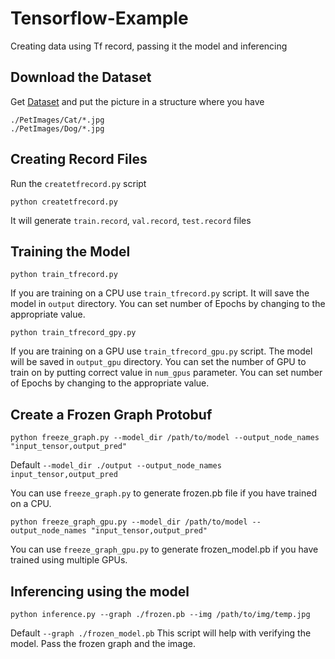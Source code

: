 # Tensorflow-Example
Creating data using Tf record, passing it the model and inferencing

## Download the Dataset
Get [Dataset](https://www.microsoft.com/en-us/download/details.aspx?id=54765) and put the picture in a structure where you have
```
./PetImages/Cat/*.jpg
./PetImages/Dog/*.jpg
```
## Creating Record Files
Run the `createtfrecord.py` script
```
python createtfrecord.py
```

It will generate `train.record`, `val.record`, `test.record` files

## Training the Model
```
python train_tfrecord.py
```
If you are training on a CPU use `train_tfrecord.py` script. It will save the model in `output` directory. You can set number of Epochs by changing to the appropriate value.

```
python train_tfrecord_gpy.py
```
If you are training on a GPU use `train_tfrecord_gpu.py` script. The model will be saved in `output_gpu` directory. You can set the number of GPU to train on by putting correct value in `num_gpus` parameter. You can set number of Epochs by changing to the appropriate value.

## Create a Frozen Graph Protobuf
```
python freeze_graph.py --model_dir /path/to/model --output_node_names "input_tensor,output_pred"
```
Default `--model_dir ./output --output_node_names input_tensor,output_pred`

You can use `freeze_graph.py` to generate frozen.pb file if you have trained on a CPU.

```
python freeze_graph_gpu.py --model_dir /path/to/model --output_node_names "input_tensor,output_pred"
``` 
You can use `freeze_graph_gpu.py` to generate frozen_model.pb if you have trained using multiple GPUs.

## Inferencing using the model
```
python inference.py --graph ./frozen.pb --img /path/to/img/temp.jpg
``` 
Default `--graph ./frozen_model.pb`
This script will help with verifying the model. Pass the frozen graph and the image.

